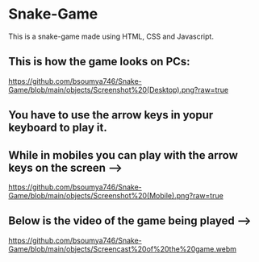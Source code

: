 # Snake-Game
This is a snake-game made using HTML, CSS and Javascript.

## This is how the game looks on PCs:
https://github.com/bsoumya746/Snake-Game/blob/main/objects/Screenshot%20(Desktop).png?raw=true

## You have to use the arrow keys in yopur keyboard to play it.

## While in mobiles you can play with the arrow keys on the screen -->
https://github.com/bsoumya746/Snake-Game/blob/main/objects/Screenshot%20(Mobile).png?raw=true

## Below is the video of the game being played -->
https://github.com/bsoumya746/Snake-Game/blob/main/objects/Screencast%20of%20the%20game.webm

